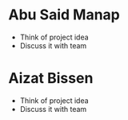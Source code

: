 # Abu Said Manap
* Think of project idea
* Discuss it with team
# Aizat Bissen
* Think of project idea
* Discuss it with team
